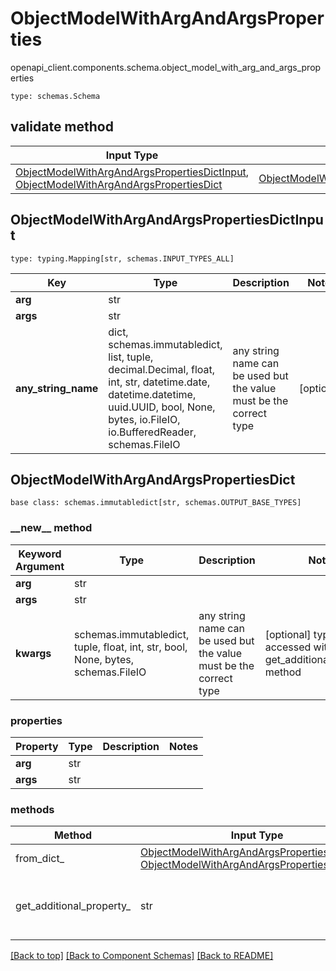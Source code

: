 # ObjectModelWithArgAndArgsProperties
openapi_client.components.schema.object_model_with_arg_and_args_properties
```
type: schemas.Schema
```

## validate method
Input Type | Return Type | Notes
------------ | ------------- | -------------
[ObjectModelWithArgAndArgsPropertiesDictInput](#objectmodelwithargandargspropertiesdictinput), [ObjectModelWithArgAndArgsPropertiesDict](#objectmodelwithargandargspropertiesdict) | [ObjectModelWithArgAndArgsPropertiesDict](#objectmodelwithargandargspropertiesdict) |

## ObjectModelWithArgAndArgsPropertiesDictInput
```
type: typing.Mapping[str, schemas.INPUT_TYPES_ALL]
```
Key | Type |  Description | Notes
------------ | ------------- | ------------- | -------------
**arg** | str |  |
**args** | str |  |
**any_string_name** | dict, schemas.immutabledict, list, tuple, decimal.Decimal, float, int, str, datetime.date, datetime.datetime, uuid.UUID, bool, None, bytes, io.FileIO, io.BufferedReader, schemas.FileIO | any string name can be used but the value must be the correct type | [optional]

## ObjectModelWithArgAndArgsPropertiesDict
```
base class: schemas.immutabledict[str, schemas.OUTPUT_BASE_TYPES]

```
### &lowbar;&lowbar;new&lowbar;&lowbar; method
Keyword Argument | Type | Description | Notes
---------------- | ---- | ----------- | -----
**arg** | str |  |
**args** | str |  |
**kwargs** | schemas.immutabledict, tuple, float, int, str, bool, None, bytes, schemas.FileIO | any string name can be used but the value must be the correct type | [optional] typed value is accessed with the get_additional_property_ method

### properties
Property | Type | Description | Notes
-------- | ---- | ----------- | -----
**arg** | str |  |
**args** | str |  |

### methods
Method | Input Type | Return Type | Notes
------ | ---------- | ----------- | ------
from_dict_ | [ObjectModelWithArgAndArgsPropertiesDictInput](#objectmodelwithargandargspropertiesdictinput), [ObjectModelWithArgAndArgsPropertiesDict](#objectmodelwithargandargspropertiesdict) | [ObjectModelWithArgAndArgsPropertiesDict](#objectmodelwithargandargspropertiesdict) | a constructor
get_additional_property_ | str | schemas.immutabledict, tuple, float, int, str, bool, None, bytes, schemas.FileIO, schemas.Unset | provides type safety for additional properties

[[Back to top]](#top) [[Back to Component Schemas]](../../../README.md#Component-Schemas) [[Back to README]](../../../README.md)
